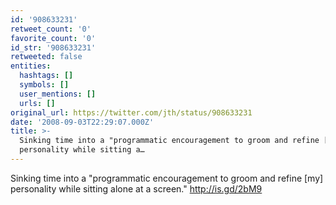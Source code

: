```yaml
---
id: '908633231'
retweet_count: '0'
favorite_count: '0'
id_str: '908633231'
retweeted: false
entities:
  hashtags: []
  symbols: []
  user_mentions: []
  urls: []
original_url: https://twitter.com/jth/status/908633231
date: '2008-09-03T22:29:07.000Z'
title: >-
  Sinking time into a "programmatic encouragement to groom and refine [my]
  personality while sitting a…
---
```


Sinking time into a "programmatic encouragement to groom and refine [my] personality while sitting alone at a screen." http://is.gd/2bM9